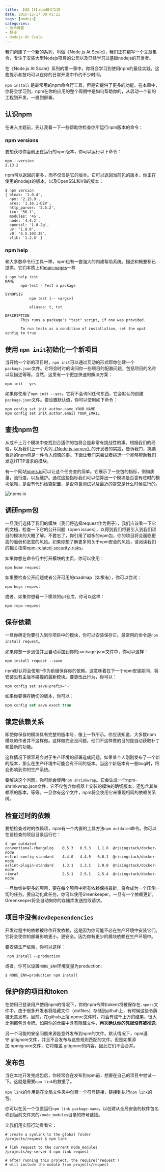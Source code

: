 ```yaml
---
title: 【译】【1】npm最佳实践
date: 2016-12-17 00:42:21
tags: [nodejs]
categories:
- 技术博客
- 翻译
- Nodejs At Scale
---
```


我们创建了一个新的系列，叫做《Node.js At Scale》，我们正在编写一个文章集合，专注于安装大型Nodejs项目的公司以及已经学习过基础nodejs的开发者。

在《Node.js At Scale》系列的第一章中，你将会学习到使用npm的最佳实践，这些提示和技巧可以在你的日常开发中节约不少时间。

<!--more-->

`npm install` 是最常用的npm命令行工具，但是它提供了更多的功能。在本章中，你将会学习到，npm在你的应用的整个周期中是如何帮助你的，从启动一个新的工程到开发，一直到部署。

## 认识npm
在进入主题前，先让我看一下一些帮助你检查你所运行npm版本的命令：

### npm versions
要想获取你当前正在运行的npm版本，你可以运行以下命令：

```shell
npm --version
2.13.2
```

npm可以返回的更多，而不仅仅是它的版本。它可以返回当前包的版本，你正在使用的nodejs的版本，以及OpenSSL和V8的版本：

```shell
$ npm version
{ bleak: '1.0.4',
  npm: '2.15.0',
  ares: '1.10.1-DEV',
  http_parser: '2.5.2',
  icu: '56.1',
  modules: '46',
  node: '4.4.2',
  openssl: '1.0.2g',
  uv: '1.8.0',
  v8: '4.5.103.35',
  zlib: '1.2.8' }
```

### npm help
和大多数命令行工具一样，npm也有一套强大的内建帮助系统。描述和概要都已提供。它们本质上和[man-pages](https://www.kernel.org/doc/man-pages/)一样

```shell
$ npm help test
NAME
       npm-test - Test a package

SYNOPSIS
           npm test [-- <args>]

           aliases: t, tst

DESCRIPTION
       This runs a package's "test" script, if one was provided.

       To run tests as a condition of installation, set the npat config to true.
```

## 使用 `npm init`初始化一个新项目
当开始一个新的项目时，`npm init`可以通过互动的形式帮你创建一个`package.json`文件。它将会时时的询问你一些项目的配置问题，包括项目的名称以及描述等等。当然，这里有一个更加快速的解决方案：

```shell
npm init --yes
```

如果你使用了`npm init --yes`，它将不会询问任何东西，它会默认的创建`package.json`文件。要设置默认值，你可以使用如下命令：

```shell
npm config set init.author.name YOUR_NAME
npm config set init.author.email YOUR_EMAIL
```

## 查找npm包
从成千上万个模块中查找到合适你的包将会是非常有挑战性的事。根据我们的经验，以及我们上一个系列[《Node.js survey》](https://blog.risingstack.com/node-js-developer-survey-results-2016/)的开发者的实践，告诉我门，挑选合适的npm包是一件令人烦恼的事。下面让我们来尝试者挑选一个能够帮助我们发送HTTP请求的模块。

有一个网站[npms.io](https://npms.io)可以让这个任务变的简单。它展示了一些包的指标，例如质量，流行度，以及维护。通过这些指标我们可以估算出一个模块是否含有过时的模块依赖，是否有代码检查配置，是否包含测试以及最近的提交是什么时候进行的。

![npms.io](https://img001-10042971.cos.ap-shanghai.myqcloud.com/blog/node-js-best-practices-finsing-npm-packages.png)

## 调研npm包
一旦我们选择了我们的模块（我们将选择request作为例子），我们应该看一下它的文档，检查一下它的公开问题（open issues），以得到我们将要引入到我们项目的模块的大概了解。不要忘了，你引用了越多的npm包，你的项目将会面临更高的脆弱和恶意的风险。如果你想了解更多的关于npm安全的风险，请阅读我们的相关指南[npm-related-security-risks](https://blog.risingstack.com/controlling-node-js-security-risk-npm-dependencies/)。

如果你想在命令行中打开模块的主页，你可以使用：

```shell
npm home request
```

如果要检查公开问题或者公开可用的roadmap（如果有），你可以尝试：

```shell
npm bugs request
```

或者，如果你想看一下模块的git仓库，你可以这样：

```shell
npm repo request
```

## 保存依赖
一旦你确定你要引入到你项目中的模块，你可以安装保存它。最常用的命令是`npm install request`。

如果你想一步到位并且自动添加到你的package.json文件中，你可以这样：

```shell
npm install request --save
```

npm默认将会使用`^`作为前缀保存你的依赖。这意味着在下一个npm安装期间，将安装没有主版本碰撞的最新模块。要更改此行为，你可以：

```shell
npm config set save-prefix='~'
```

如果你要保存确切的版本，你可以：

```js
npm config set save-exact true
```

## 锁定依赖关系
即使你保存的模块具有完整的版本号，像上一节所示。你应该知道，大多数npm模块的作者并不这样做。这样做完全没问题，他们不这样做的目的是自动获取补丁和最新的功能。

这样情况下很容易会对于生产环境的部署造成问题。如果某个人刚刚发布了一个新的版本，那么在生产环境中可能会有不同的版本。当这个新版本有一些bug时，将会影响到你的生产系统。

要解决这个问题，你可能会使用`npm shrinkwrap`。它会生成一个npm-shrinkwrap.json文件，它不仅包含你机器上安装的模块的确切版本，还包含其依赖项的版本，等等。一旦你有这个文件，npm将会使用它来重现相同的依赖关系树。

## 检查过时的依赖
要想检查过时的依赖项，npm有一个内置的工具方法`npm outdated`命令。你可以在要检查的项目目录运行它：

```shell
$ npm outdated
conventional-changelog    0.5.3   0.5.3   1.1.0  @risingstack/docker-node
eslint-config-standard    4.4.0   4.4.0   6.0.1  @risingstack/docker-node
eslint-plugin-standard    1.3.1   1.3.1   2.0.0  @risingstack/docker-node
rimraf                    2.5.1   2.5.1   2.5.4  @risingstack/docker-node
```

一旦你维护更多的项目，要在每个项目中所有依赖保持最新，将会成为一个压倒一切的任务。要自动化此任务，你可以使用Greenkeeper，一旦有一个依赖更新，Greenkeeper将会自动向你的存储库发送拉取请求。

## 项目中没有`devDepenendencies`
开发过程中的依赖被称作开发依赖，这是因为你可能不必在生产环境中安装它们。它将会使你的部署影响更小，更安全。因为你有更少的模块依赖在生产环境中。

要安装生产依赖，你可以这样：

```shell
 npm install --production
```

或者，你可以设置`NODE_ENV`环境变量为production:

```shell
$ NODE_ENV=production npm install
```

## 保护你的项目和token
在使用已登录用户使用npm的情况下，你的npm令牌(token)将被保存在`.npmrc`文件中。由于很多开发者将隐藏文件（dotfiles）存储到githuh上，有时候这些令牌被无意发布。目前，在github上搜.npmrc文件时，将会有成千上万的结果，很大比例都包含令牌。如果你的仓库中含有隐藏文件，**再次确认你的凭据没有被推送**。

另一个可能的安全问题来源是意外发布到npm的文件。默认情况下，npm遵守.gitignore文件，并且不会发布与这些规则匹配的文件。但是如果添加.npmignore文件，它将覆盖.gitignore的内容，因此它们不会合并。

## 发布包
当在本地开发完成包后，你经常会在发布到npm前，想要在自己的项目中尝试一下。这就是需要`npm link`的救援了。

`npm link`的作用是在全局文件夹中创建一个符号链接，链接到执行`npm link`的包。

你可以在另一个位置运行`npm link package-name`，以创建从全局安装的软件包名称到当前文件夹的`/node_modules`目录的符号链接。

让我们用实际行动看看它：

```shell
# create a symlink to the global folder
/projects/request $ npm link

# link request to the current node_modules
/projects/my-server $ npm link request

# after running this project, the require('request')
# will include the module from projects/request
```
